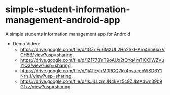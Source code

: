 # simple-student-information-management-android-app
A simple students information management app for Android

* Demo Video:
  * https://drive.google.com/file/d/1GZrlFu6MXUL2Ho2SkHArq4nm6xxVCH5B/view?usp=sharing,
  *  https://drive.google.com/file/d/1Z177BYT9oAUx2tQYq4mTICOiWZVuYlQ3/view?usp=sharing, 
  * https://drive.google.com/file/d/1jATEyhM0RCQ7kk4pvacobWSD6Y1Nrh_i/view?usp=sharing, 
  * https://drive.google.com/file/d/1kJiLLzmJN4kVz5c9ZJbtAdwn39b9G1xz/view?usp=sharing
